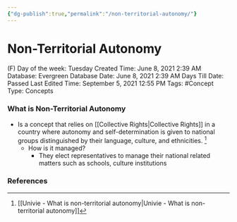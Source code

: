 ```yaml
---
{"dg-publish":true,"permalink":"/non-territorial-autonomy/"}
---
```


# Non-Territorial Autonomy

(F) Day of the week: Tuesday
Created Time: June 8, 2021 2:39 AM
Database: Evergreen Database
Date: June 8, 2021 2:39 AM
Days Till Date: Passed
Last Edited Time: September 5, 2021 12:55 PM
Tags: #Concept
Type: Concepts

### What is Non-Territorial Autonomy

- Is a concept that relies on [[Collective Rights\|Collective Rights]]  in a country where autonomy and self-determination is given to national groups distinguished by their language, culture, and ethnicities. [^1]
    - How is it managed?
        - They elect representatives to manage their national related matters such as schools, culture institutions

### References

[^1]: [[Univie - What is non-territorial autonomy\|Univie - What is non-territorial autonomy]]